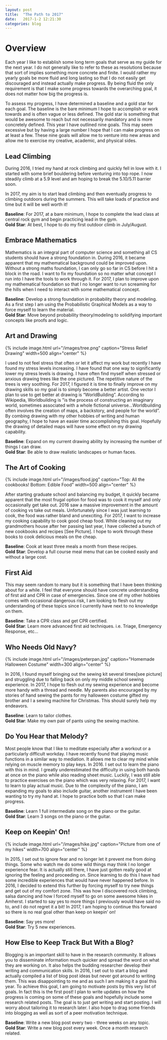 ```yaml
---
layout: post
title:  "The Path to 2017"
date:   2017-1-2 12:21:30
categories: blog 
---
```


# Overview

Each year I like to establish some long term goals that serve as my guide for the next year. I do not generally like to refer to these as resolutions because that sort of implies something more concrete and finite. I would rather my yearly goals be more fluid and long lasting so that I do not easily get discouraged and instead actually make progress. By being fluid the only requirement is that I make some progress towards the overarching goal, it does not matter how big the progress is. 

To assess my progress, I have determined a baseline and a gold star for each goal. The baseline is the bare minimum I hope to accomplish or work towards and is often vague or less defined. The gold star is something that would be awesome to reach but not necessarily mandatory and is more concretely defined. 
This year I have outlined nine goals. This may seem excessive but by having a large number I hope that I can make progress on at least a few. These nine goals will allow me to venture into new areas and allow me to exercise my creative, academic, and physical sides. 

## Lead Climbing
During 2016, I tried my hand at rock climbing and quickly fell in love with it. I started with some brief bouldering before venturing into top rope. I now steadily climb at a 5.9 level and am hoping to break the 5.10/5.11 barrier soon. 

In 2017, my aim is to start lead climbing and then eventually progress to climbing outdoors during the summers. This will take loads of practice and time but it will be well worth it!  

**Baseline**: For 2017, at a bare minimum, I hope to complete the lead class at central rock gym and begin practicing lead in the gym.  
**Gold Star**: At best, I hope to do my first outdoor climb in July/August.  

## Embrace Mathematics
Mathematics is an integral part of computer science and something all CS students should have a strong foundation in.  During 2016, it became apparent that my mathematical background could be improved upon. Without a strong maths foundation, I can only go so far in CS before I hit a block in the road. I want to fix my foundation so no matter what concept I run into I have the tools to work through it. 
For 2017, I plan to improve upon my mathematical foundation so that I no longer want to run screaming for the hills when I need to interact with some mathematical concept.  

**Baseline**: Develop a strong foundation in probability theory and modeling. As a first step I am using the Probabilistic Graphical Models as a way to force myself to learn the material.  
**Gold Star**: Move beyond probability theory/modeling to solidifying important concepts like proofs and logic.  

## Art and Drawing

{% include image.html url="/images/tree.png" caption="Stress Relief Drawing" width=500 align="center" %}

I used to not feel stress that often or let it affect my work but recently I have found my stress levels increasing. I have found that one way to significantly lower my stress levels is drawing. I have often find myself when stressed or anxious drawing trees like the one pictured. The repetitive nature of the trees is very soothing. For 2017, I figured it is time to finally improve on my drawing skills so my goal is to simply become a better artist. One vector I plan to use to get better at drawing is “WorldBuilding”. According to Wikipedia, Worldbuilding is "is the process of constructing an imaginary world, sometimes associated with a whole fictional universe…Worldbuilding often involves the creation of maps, a backstory, and people for the world”. By combing drawing with my other hobbies of writing and human geography, I hope to have an easier time accomplishing this goal. Hopefully the drawing of detailed maps will have some effect on my drawing capability.  

**Baseline**: Expand on my current drawing ability by increasing the number of things I can draw.  
**Gold Star**: Be able to draw realistic landscapes or human faces.  

## The Art of Cooking

{% include image.html url="/images/food.jpg" caption="Top: All the cookbooks! Bottom: Edible Food" width=500 align="center" %}

After starting graduate school and balancing my budget, it quickly became apparent that the most frugal option for food was to cook it myself and only occasionally get take out. 2016 saw a massive improvement in the amount of cooking vs take out meals. Unfortunately since I was just learning to cook, the food was rather bland and unexciting. For 2017, I want to increase my cooking capability to cook good cheap food. While cleaning out my grandmothers house after her passing last year, I have collected a bunch of new cookbooks and recipes [See Picture]. I hope to work through these books to cook delicious meals on the cheap.   

**Baseline**: Cook at least three meals a month from these recipes.  
**Gold Star**: Develop a full course meal menu that can be cooked easily and without a large cost.  

## First Aid
This may seem random to many but it is something that I have been thinking about for a while. I feel that everyone should have concrete understanding of first aid and CPR in case of emergencies. Since one of my other hobbies comes with occasional dangerous risk, I am looking to flesh out my understanding of these topics since I currently have next to no knowledge on them.  

**Baseline**: Take a CPR class and get CPR certified.  
**Gold Star**: Learn more advanced first aid techniques. i.e. Triage, Emergency Response, etc…  

## Who Needs Old Navy?

{% include image.html url="/images/peterpan.jpg" caption="Homemade Halloween Costume" width=300 align="center" %}

In 2016, I found myself bringing out the sewing kit several times[see picture] and struggling due to falling back on only my middle school sewing experience. In 2017, I hope to flesh out my sewing experience and become more handy with a thread and needle. My parents also encouraged by my stories of hand sewing the pants for my halloween costume gifted my brother and I a sewing machine for Christmas. This should surely help my endeavors.  

**Baseline**: Learn to tailor clothes.  
**Gold Star**: Make my own pair of pants using the sewing machine.  


## Do You Hear that Melody?
Most people know that I like to meditate especially after a workout or a particularly difficult workday. I have recently found that playing music functions in a similar way to mediation. It allows me to clear my mind while relying on muscle memory to play keys. In 2016. I set out to learn the piano with this in mind.  I greatly underestimated the difficulty in using both hands at once on the piano while also reading sheet music. Luckily, I was still able to practice exercises on the piano which was very relaxing. For 2017, I want to learn to play actual music. Due to the complexity of the piano, I am expanding my goals to also include guitar, another instrument I have been wanting to try my hand at. I hope to practice both so that I can make progress.  

**Baseline**: Learn 1 full intermediate song on the piano or the guitar.  
**Gold Star**: Learn 3 songs on the piano or the guitar.  

## Keep on Keepin' On!

{% include image.html url="/images/hike.jpg" caption="Picture from one of my hikes" width=700 align="center" %}

In 2015, I set out to ignore fear and no longer let it prevent me from doing things. Some who watch me do some wild things may think I no longer experience fear. It is actually still there, I have just gotten really good at ignoring the feeling and proceeding on. Since learning to do this I have had some incredible experiences that would have never happened before. In 2016, I decided to extend this further by forcing myself to try new things and get out of my comfort zone. This was how I discovered rock climbing, salsa dancing and how I forced myself to go on some awesome hikes in Amherst. I started to say yes to more things I previously would have said no to, and I do not regret it a bit! In 2017, I am hoping to continue this forward so there is no real goal other than keep on keepin’ on!  

**Baseline**: Say yes more!  
**Gold Star**: Try 5 new experiences.  


## How Else to Keep Track But With a Blog?
Blogging is an important skill to have in the research community. It allows you to disseminate information much quicker and spread the word on what they are working on. It also helps the budding researcher develop their writing and communication skills. In 2016, I set out to start a blog and actually compiled a list of blog post ideas but never got around to writing them. This was disappointing to me and as such I am making it a goal this year. To achieve this goal, I am going to motivate posts by this very list of goals. In fact this is the first post! I plan to write updates on how the progress is coming on some of these goals and hopefully include some research related posts. The goal is to just get writing and start posting. I will worry about tailoring it to research later. I also hope to drag some friends into blogging as well as sort of a peer motivation technique.   

**Baseline**: Write a new blog post every two - three weeks on any topic.  
**Gold Star**: Write a new blog post every week. Once a month research related.  
